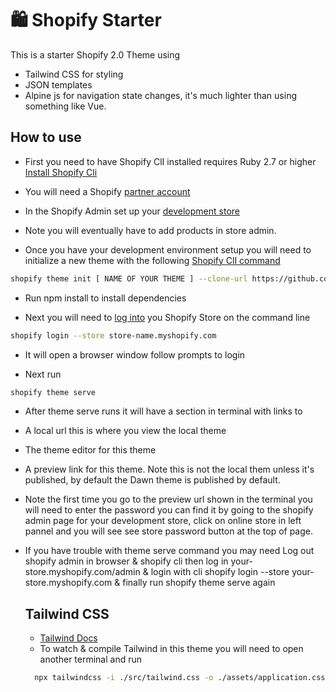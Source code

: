# :shopping: Shopify Starter
This is a starter Shopify 2.0 Theme using
- Tailwind CSS for styling 
- JSON templates 
- Alpine js for navigation state changes, it's much lighter than using something like Vue.

## How to use

- First you need to have Shopify ClI installed requires Ruby 2.7 or higher 
[Install Shopify Cli](https://shopify.dev/themes/tools/cli/installation)

- You will need a Shopify [partner account](https://www.shopify.com/partners?shpxid=cf5b8f0a-EA54-476B-455E-0A93955BA2F4)

- In the Shopify Admin set up your [development store](https://shopify.dev/themes/tools/development-stores)

- Note you will eventually have to add products in store admin.

- Once you have your development environment setup you will need to initialize a new theme with the following [Shopify ClI command](https://shopify.dev/themes/tools/cli/theme-commands)

```sh
shopify theme init [ NAME OF YOUR THEME ] --clone-url https://github.com/Ongomobile/ShopifyStarter.git
```

- Run npm install to install dependencies

- Next you will need to [log into](https://shopify.dev/apps/tools/cli/core-commands) you Shopify Store on the command line

```sh
shopify login --store store-name.myshopify.com
```

- It will open a browser window follow prompts to login

- Next run 
```sh
shopify theme serve
```

 - After theme serve runs it will have a section in terminal with links to 
 -   A local url this is where you view the local theme
 -   The theme editor for this theme 
 -   A preview link for this theme. Note this is not the local them unless it's published, by default the Dawn theme is published by default.

 - Note the first time you go to the preview url shown in the terminal you will need to enter the password you can find it by going to the shopify admin page for your development store, click on online store in left pannel and you will see see store password button at the top of page.

- If you have trouble with theme serve command you may need
  Log out shopify admin in browser & shopify cli then log in your-store.myshopify.com/admin & login with cli shopify login --store your-store.myshopify.com & finally run shopify theme serve again

  ## Tailwind CSS
  - [Tailwind Docs](https://tailwindcss.com/docs/installation)
  - To watch & compile Tailwind in this theme you will need to open another terminal and run
  
  ```sh
    npx tailwindcss -i ./src/tailwind.css -o ./assets/application.css --watch 
  ```